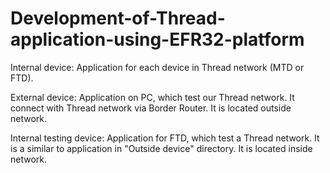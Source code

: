 # Development-of-Thread-application-using-EFR32-platform

Internal device: 
Application for each device in Thread network (MTD or FTD).

External device:
Application on PC, which test our Thread network. It connect with Thread network via Border Router. 
It is located outside network.


Internal testing device:
Application for FTD, which test a Thread network. It is a similar to application in "Outside device" directory. 
It is located inside network.

